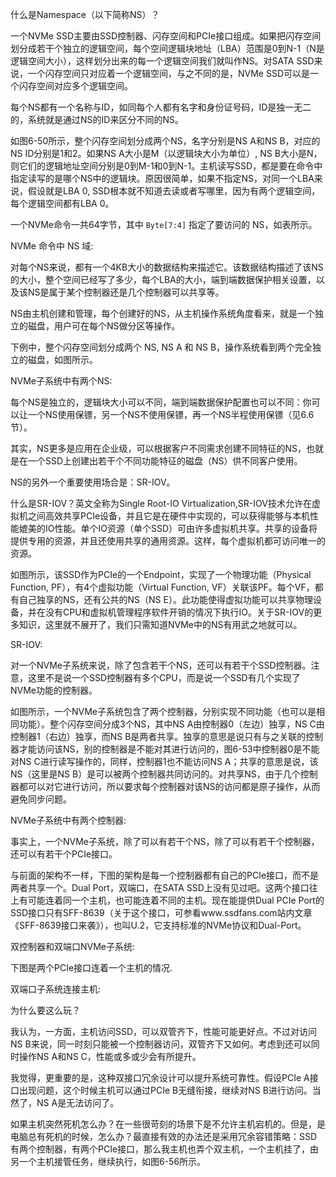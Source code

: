 
什么是Namespace（以下简称NS）？

一个NVMe SSD主要由SSD控制器、闪存空间和PCIe接口组成。如果把闪存空间划分成若干个独立的逻辑空间，每个空间逻辑块地址（LBA）范围是0到N-1（N是逻辑空间大小），这样划分出来的每一个逻辑空间我们就叫作NS。对SATA SSD来说，一个闪存空间只对应着一个逻辑空间，与之不同的是，NVMe SSD可以是一个闪存空间对应多个逻辑空间。

每个NS都有一个名称与ID，如同每个人都有名字和身份证号码，ID是独一无二的，系统就是通过NS的ID来区分不同的NS。

如图6-50所示，整个闪存空间划分成两个NS，名字分别是NS A和NS B，对应的NS ID分别是1和2。如果NS A大小是M（以逻辑块大小为单位）, NS B大小是N，则它们的逻辑地址空间分别是0到M-1和0到N-1。主机读写SSD，都是要在命令中指定读写的是哪个NS中的逻辑块。原因很简单，如果不指定NS，对同一个LBA来说，假设就是LBA 0, SSD根本就不知道去读或者写哪里，因为有两个逻辑空间，每个逻辑空间都有LBA 0。



一个NVMe命令一共64字节，其中 `Byte[7:4]` 指定了要访问的 NS，如表所示。

NVMe 命令中 NS 域:



对每个NS来说，都有一个4KB大小的数据结构来描述它。该数据结构描述了该NS的大小，整个空间已经写了多少，每个LBA的大小，端到端数据保护相关设置，以及该NS是属于某个控制器还是几个控制器可以共享等。

NS由主机创建和管理，每个创建好的NS，从主机操作系统角度看来，就是一个独立的磁盘，用户可在每个NS做分区等操作。

下例中，整个闪存空间划分成两个 NS, NS A 和 NS B，操作系统看到两个完全独立的磁盘，如图所示。

NVMe子系统中有两个NS:



每个NS是独立的，逻辑块大小可以不同，端到端数据保护配置也可以不同：你可以让一个NS使用保镖，另一个NS不使用保镖，再一个NS半程使用保镖（见6.6节）。

其实，NS更多是应用在企业级，可以根据客户不同需求创建不同特征的NS，也就是在一个SSD上创建出若干个不同功能特征的磁盘（NS）供不同客户使用。

NS的另外一个重要使用场合是：SR-IOV。

什么是SR-IOV？英文全称为Single Root-IO Virtualization,SR-IOV技术允许在虚拟机之间高效共享PCIe设备，并且它是在硬件中实现的，可以获得能够与本机性能媲美的IO性能。单个IO资源（单个SSD）可由许多虚拟机共享。共享的设备将提供专用的资源，并且还使用共享的通用资源。这样，每个虚拟机都可访问唯一的资源。

如图所示，该SSD作为PCIe的一个Endpoint，实现了一个物理功能（Physical Function, PF），有4个虚拟功能（Virtual Function, VF）关联该PF。每个VF，都有自己独享的NS，还有公共的NS（NS E）。此功能使得虚拟功能可以共享物理设备，并在没有CPU和虚拟机管理程序软件开销的情况下执行IO。关于SR-IOV的更多知识，这里就不展开了，我们只需知道NVMe中的NS有用武之地就可以。

SR-IOV:



对一个NVMe子系统来说，除了包含若干个NS，还可以有若干个SSD控制器。注意，这里不是说一个SSD控制器有多个CPU，而是说一个SSD有几个实现了NVMe功能的控制器。

如图所示，一个NVMe子系统包含了两个控制器，分别实现不同功能（也可以是相同功能）。整个闪存空间分成3个NS，其中NS A由控制器0（左边）独享，NS C由控制器1（右边）独享，而NS B是两者共享。独享的意思是说只有与之关联的控制器才能访问该NS，别的控制器是不能对其进行访问的，图6-53中控制器0是不能对NS C进行读写操作的，同样，控制器1也不能访问NS A；共享的意思是说，该NS（这里是NS B）是可以被两个控制器共同访问的。对共享NS，由于几个控制器都可以对它进行访问，所以要求每个控制器对该NS的访问都是原子操作，从而避免同步问题。

NVMe子系统中有两个控制器:



事实上，一个NVMe子系统，除了可以有若干个NS，除了可以有若干个控制器，还可以有若干个PCIe接口。

与前面的架构不一样，下图的架构是每一个控制器都有自己的PCIe接口，而不是两者共享一个。Dual Port，双端口，在SATA SSD上没有见过吧。这两个接口往上有可能连着同一个主机，也可能连着不同的主机。现在能提供Dual PCIe Port的SSD接口只有SFF-8639（关于这个接口，可参看www.ssdfans.com站内文章《SFF-8639接口来袭》），也叫U.2，它支持标准的NVMe协议和Dual-Port。

双控制器和双端口NVMe子系统:



下图是两个PCIe接口连着一个主机的情况.

双端口子系统连接主机:



为什么要这么玩？

我认为，一方面，主机访问SSD，可以双管齐下，性能可能更好点。不过对访问NS B来说，同一时刻只能被一个控制器访问，双管齐下又如何。考虑到还可以同时操作NS A和NS C，性能或多或少会有所提升。

我觉得，更重要的是，这种双接口冗余设计可以提升系统可靠性。假设PCIe A接口出现问题，这个时候主机可以通过PCIe B无缝衔接，继续对NS B进行访问。当然了，NS A是无法访问了。

如果主机突然死机怎么办？在一些很苛刻的场景下是不允许主机宕机的。但是，是电脑总有死机的时候，怎么办？最直接有效的办法还是采用冗余容错策略：SSD有两个控制器，有两个PCIe接口，那么我主机也弄个双主机，一个主机挂了，由另一个主机接管任务，继续执行，如图6-56所示。

